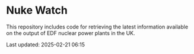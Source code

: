 # Nuke Watch

This repository includes code for retrieving the latest information available on the output of EDF nuclear power plants in the UK.

Last updated: 2025-02-21 06:15